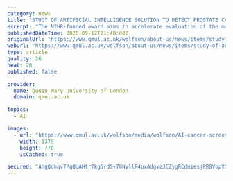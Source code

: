 ```yaml
---
category: news
title: "STUDY OF ARTIFICIAL INTELLIGENCE SOLUTION TO DETECT PROSTATE CANCER WINS MAJOR FUNDING AWARD"
excerpt: "The NIHR-funded award aims to accelerate evaluation of the most promising artificial intelligence technologies to meet the strategic aims set out in the NHS long term plan. Dr Adam Brentnall, Turing Fellow and Lecturer in Biostatistics at Queen Mary’s Wolfson Institute,"
publishedDateTime: 2020-09-12T21:48:00Z
originalUrl: "https://www.qmul.ac.uk/wolfson/about-us/news/items/study-of-artificial-intelligence-solution-to-detect-prostate-cancer-wins-major-funding-award.html"
webUrl: "https://www.qmul.ac.uk/wolfson/about-us/news/items/study-of-artificial-intelligence-solution-to-detect-prostate-cancer-wins-major-funding-award.html"
type: article
quality: 26
heat: 26
published: false

provider:
  name: Queen Mary University of London
  domain: qmul.ac.uk

topics:
  - AI

images:
  - url: "https://www.qmul.ac.uk/wolfson/media/wolfson/AI-cancer-screening.jpg"
    width: 1379
    height: 776
    isCached: true

secured: "AhgQdkqv7PqQUAHtr7kg5rdS+78NyllF4pxAdgvzJCZygRCdniesjPR8VbpV5RxwdCugVNFKmaBxcHjQ78uRKP8dU0oaAui7nvG7VqT2NFFN0dldhtSeFWeVSCeNUU1V23aR0aLcLHhSelqGzKF89hiBPmvBLo42mjjrik7coNxrX2vMdDB1UfveuVp9NbIvfixNAq3oYXjpzA/EAuZau2uMPpnKtXXaZmZ3DdLj5xinSf4tEvWyB9vYSZy4bxhSI8TVYLLw84EXk2DL4S/rOeqwxCGww/Jn9bwqxNb1ScQ5vx0lu4E0rWedFUcVpJR2nFZy7Pazk5wNmsKZbzFv0Xo2TNXvHdZsh4I1piI3Emc=;vR2pvcuJ3ba4XdIIjoDjpA=="
---
```


